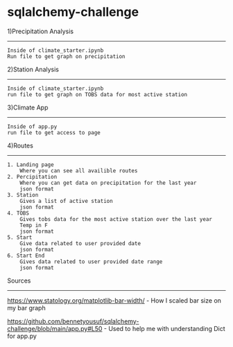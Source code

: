 # sqlalchemy-challenge

1)Precipitation Analysis
****
    Inside of climate_starter.ipynb
    Run file to get graph on precipitation 

2)Station Analysis
****  
    Inside of climate_starter.ipynb
    run file to get graph on TOBS data for most active station

3)Climate App
****  
    Inside of app.py
    run file to get access to page

4)Routes
****
    1. Landing page
        Where you can see all availible routes
    2. Percipitation
        Where you can get data on precipitation for the last year
        json format
    3. Station
        Gives a list of active station
        json format
    4. TOBS
        Gives tobs data for the most active station over the last year
        Temp in F
        json format
    5. Start 
        Give data related to user provided date
        json format
    6. Start End
        Gives data related to user provided date range
        json format

Sources
****
https://www.statology.org/matplotlib-bar-width/ - How I scaled bar size on my bar graph

https://github.com/bennetyousuf/sqlalchemy-challenge/blob/main/app.py#L50 - Used to help me with understanding Dict for app.py

